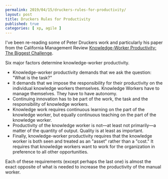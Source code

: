 ```yaml
---
permalink: 2019/04/15/druckers-rules-for-productivity/
layout: post
title: Druckers Rules for Productivity
published: true 
categories: [ xp, agile ]
---
```


I've been re-reading some of Peter Druckers work and particularly his paper 
from the California Management Review <a href="http://agileconsortium.pbworks.com/w/file/fetch/70970029/knowledge_workers_the_biggest_challenge.pdf">Knowledge-Worker 
Productivity: The Biggest Challenge</a>.

Six major factors determine knowledge-worker productivity.

<ul>
<li>Knowledge-worker productivity demands that we ask the question: "What is the task?"</li>
<li>It demands that we impose the responsibility for their productivity on the individual 
knowledge workers themselves. Knowledge Workers have to manage themselves. They have to have autonomy.</li>
<li>Continuing innovation has to be part of the work, the task and the responsibility of knowledge workers.</li>
<li>Knowledge work requires continuous learning on the part of the knowledge worker, but equally continuous teaching 
on the part of the knowledge worker.</li>
<li>Productivity of the knowledge worker is not—at least not primarily—a matter of the quantity of output. Quality is at least as important.</li>
<li>Finally, knowledge-worker productivity requires that the knowledge worker is both seen and treated as an "asset" rather than a "cost." 
It requires that knowledge workers want to work for the organization in preference to all other opportunities.</li>
</ul>

Each of these requirements (except perhaps the last one) is almost the exact opposite of what is needed to increase 
the productivity of the manual worker. 
